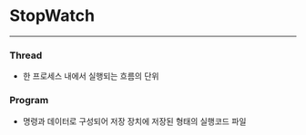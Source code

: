 # StopWatch  
---
### Thread
  - 한 프로세스 내에서 실행되는 흐름의 단위  

### Program
  - 명령과 데이터로 구성되어 저장 장치에 저장된 형태의 실행코드 파일
  
  




